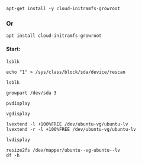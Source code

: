 ```
apt-get install -y cloud-initramfs-growroot
```
### Or
```
apt install cloud-initramfs-growroot
```
#### Start:
```
lsblk
```
```
echo "1" > /sys/class/block/sda/device/rescan
```
```
lsblk
```
```
growpart /dev/sda 3
```
```
pvdisplay
```
```
vgdisplay
```
```
lvextend -l +100%FREE /dev/ubuntu-vg/ubuntu-lv
lvextend -r -l +100%FREE /dev/ubuntu-vg/ubuntu-lv
```
```
lvdisplay
```
```
resize2fs /dev/mapper/ubuntu--vg-ubuntu--lv
df -h
```
